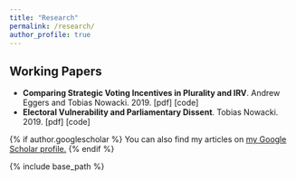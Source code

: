 ```yaml
---
title: "Research"
permalink: /research/
author_profile: true
---
```


## Working Papers

* **Comparing Strategic Voting Incentives in Plurality and IRV**. Andrew Eggers and Tobias Nowacki. 2019.
  [pdf] [code]
* **Electoral Vulnerability and Parliamentary Dissent**. Tobias Nowacki. 2019.
  [pdf] [code]

{% if author.googlescholar %}
  You can also find my articles on <u><a href="{{author.googlescholar}}">my Google Scholar profile</a>.</u>
{% endif %}

{% include base_path %}
